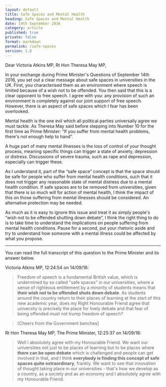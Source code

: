 ```yaml
---
layout: default
title: Safe Spaces and Mental Health
heading: Safe Spaces and Mental Health
date: 14th September 2016
category: article
published: true
private: false
format: markdown
permalink: /safe-spaces
version: 1.0
---
```


Dear Victoria Atkins MP, Rt Hon Theresa May MP,

In your exchange during Prime Minister's Questions of September 14th 2016, you set out a clear message about safe spaces in universities in the UK. First, you characterised them as an environment where speech is limited because of a wish not to be offended. You then said that this is a clear opponent to free speech. I agree with you: any provision of such an environment is completely against our joint support of free speech. However, there is an aspect of safe spaces which I fear has been overlooked.

Mental health is the one evil which all political parties universally agree we must tackle. As Theresa May said before stepping into Number 10 for the first time as Prime Minister: “If you suffer from mental health problems, there's not enough help to hand”.

A huge part of many mental illnesses is the loss of control of your thought process, meaning specific things can trigger a state of anxiety, depression or distress. Discussions of severe trauma, such as rape and depression, especially can trigger these.

As I understand it, part of the “safe space” concept is that the space should be safe for people who suffer from mental health conditions, such that it does not trigger any reasonable state of mental distress due to a mental health condition. If safe spaces are to be removed from universities, given that there is so much will for action of mental health, I think the impact of this on those suffering from mental illnesses should be considered. An alternative protection may be needed.

As much as it is easy to ignore this issue and treat it as simply people's “wish not to be offended shutting down debate”, I think the right thing to do is to take time to understand the implications on people suffering from mental health conditions. Pause for a second, put your rhetoric aside and try to understand how someone with a mental illness could be affected by what you propose.

---

You can read the full transcript of this question to the Prime Minister and its answer below.

Victoria Atkins MP, 12:24:54 on 14/09/16:

>Freedom of speech is a fundamental British value, which is undermined by so called "safe spaces" in our universities, where a sense of righteous entitlement by a minority of students means that **their wish not to be offended shuts down debate**. As students around the country return to their places of learning at the start of this new academic year, does my Right Honourable Friend agree that university is precisely the place for lively debate and that fear of being offended must not trump freedom of speech?

>[Cheers from the Government benches]

Rt Hon Theresa May MP, The Prime Minister, 12:25:37 on 14/09/16:

>Well I absolutely agree with my Honourable Friend. We want our universities not just to be places of learning but to be places where **there can be open debate** which is challenged and people can get involved in that, and I think **everybody is finding this concept of safe spaces quite extraordinary**, frankly. We want to see that innovation of thought taking place in our universities - that's how we develop as a country, as a society and as an economy and I absolutely agree with my Honourable Friend.
